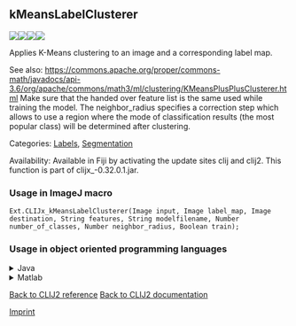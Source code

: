## kMeansLabelClusterer
<img src="images/mini_empty_logo.png"/><img src="images/mini_empty_logo.png"/><img src="images/mini_clijx_logo.png"/><img src="images/mini_empty_logo.png"/>

Applies K-Means clustering to an image and a corresponding label map. 

See also: https://commons.apache.org/proper/commons-math/javadocs/api-3.6/org/apache/commons/math3/ml/clustering/KMeansPlusPlusClusterer.html
Make sure that the handed over feature list is the same used while training the model.
The neighbor_radius specifies a correction step which allows to use a region where the mode of 
classification results (the most popular class) will be determined after clustering.

Categories: [Labels](https://clij.github.io/clij2-docs/reference__label), [Segmentation](https://clij.github.io/clij2-docs/reference__segmentation)

Availability: Available in Fiji by activating the update sites clij and clij2.
This function is part of clijx_-0.32.0.1.jar.

### Usage in ImageJ macro
```
Ext.CLIJx_kMeansLabelClusterer(Image input, Image label_map, Image destination, String features, String modelfilename, Number number_of_classes, Number neighbor_radius, Boolean train);
```


### Usage in object oriented programming languages



<details>

<summary>
Java
</summary>
<pre class="highlight">// init CLIJ and GPU
import net.haesleinhuepf.clijx.CLIJx;
import net.haesleinhuepf.clij.clearcl.ClearCLBuffer;
CLIJx clijx = CLIJx.getInstance();

// get input parameters
ClearCLBuffer input = clijx.push(inputImagePlus);
ClearCLBuffer label_map = clijx.push(label_mapImagePlus);
destination = clijx.create(input);
int number_of_classes = 10;
int neighbor_radius = 20;
boolean train = true;
</pre>

<pre class="highlight">
// Execute operation on GPU
clijx.kMeansLabelClusterer(input, label_map, destination, features, modelfilename, number_of_classes, neighbor_radius, train);
</pre>

<pre class="highlight">
// show result
destinationImagePlus = clijx.pull(destination);
destinationImagePlus.show();

// cleanup memory on GPU
clijx.release(input);
clijx.release(label_map);
clijx.release(destination);
</pre>

</details>



<details>

<summary>
Matlab
</summary>
<pre class="highlight">% init CLIJ and GPU
clijx = init_clatlabx();

% get input parameters
input = clijx.pushMat(input_matrix);
label_map = clijx.pushMat(label_map_matrix);
destination = clijx.create(input);
number_of_classes = 10;
neighbor_radius = 20;
train = true;
</pre>

<pre class="highlight">
% Execute operation on GPU
clijx.kMeansLabelClusterer(input, label_map, destination, features, modelfilename, number_of_classes, neighbor_radius, train);
</pre>

<pre class="highlight">
% show result
destination = clijx.pullMat(destination)

% cleanup memory on GPU
clijx.release(input);
clijx.release(label_map);
clijx.release(destination);
</pre>

</details>



[Back to CLIJ2 reference](https://clij.github.io/clij2-docs/reference)
[Back to CLIJ2 documentation](https://clij.github.io/clij2-docs)

[Imprint](https://clij.github.io/imprint)
